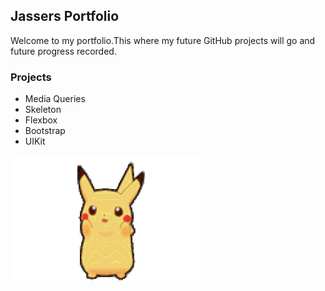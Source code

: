 
## Jassers Portfolio 


Welcome to my portfolio.This where my future GitHub projects will go and future progress recorded.

### Projects

- Media Queries
- Skeleton
- Flexbox
- Bootstrap
- UIKit




![Image](200.gif)
